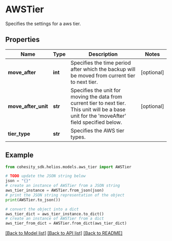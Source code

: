 # AWSTier

Specifies the settings for a aws tier.

## Properties

Name | Type | Description | Notes
------------ | ------------- | ------------- | -------------
**move_after** | **int** | Specifies the time period after which the backup will be moved from current tier to next tier. | [optional] 
**move_after_unit** | **str** | Specifies the unit for moving the data from current tier to next tier. This unit will be a base unit for the &#39;moveAfter&#39; field specified below. | [optional] 
**tier_type** | **str** | Specifies the AWS tier types. | 

## Example

```python
from cohesity_sdk.helios.models.aws_tier import AWSTier

# TODO update the JSON string below
json = "{}"
# create an instance of AWSTier from a JSON string
aws_tier_instance = AWSTier.from_json(json)
# print the JSON string representation of the object
print(AWSTier.to_json())

# convert the object into a dict
aws_tier_dict = aws_tier_instance.to_dict()
# create an instance of AWSTier from a dict
aws_tier_from_dict = AWSTier.from_dict(aws_tier_dict)
```
[[Back to Model list]](../README.md#documentation-for-models) [[Back to API list]](../README.md#documentation-for-api-endpoints) [[Back to README]](../README.md)


